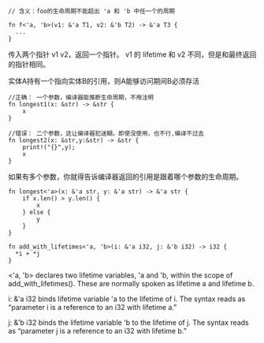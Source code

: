 

```
// 含义：foo的生命周期不能超出 'a 和 'b 中任一个的周期

fn f<'a, 'b>(v1: &'a T1, v2: &'b T2) -> &'a T3 {
  ...
}
```
传入两个指针 v1 v2，返回一个指针。
v1 的 lifetime 和 v2 不同，但是和最终返回的指针相同。


实体A持有一个指向实体B的引用，则A能够访问期间B必须存活

```
//正确： 一个参数，编译器能推断生命周期，不用注明 
fn longest1(x: &str) -> &str {
    x
}
 
//错误： 二个参数，这让编译器犯迷糊。即使没使用，也不行,编译不过去
fn longest2(x: &str,y:&str) -> &str {
    print!("{}",y);
    x
}
```
如果有多个参数，你就得告诉编译器返回的引用是跟着哪个参数的生命周期。
```
fn longest<'a>(x: &'a str, y: &'a str) -> &'a str {
    if x.len() > y.len() {
        x
    } else {
        y
    }
}
```




```
fn add_with_lifetimes<'a, 'b>(i: &'a i32, j: &'b i32) -> i32 {
  *i + *j
}
```

<'a, 'b> declares two lifetime variables, 'a and 'b, within the scope of add_with_lifetimes(). These are normally spoken as lifetime a and lifetime b.

i: &'a i32 binds lifetime variable 'a to the lifetime of i. The syntax reads as “parameter i is a reference to an i32 with lifetime a.”

j: &'b i32 binds the lifetime variable 'b to the lifetime of j. The syntax reads as “parameter j is a reference to an i32 with lifetime b.”
